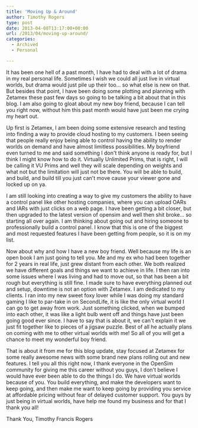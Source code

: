 ```yaml
---
title: 'Moving Up & Around'
author: Timothy Rogers
type: post
date: 2013-04-08T13:17:00+00:00
url: /2013/04/moving-up-around/
categories:
  - Archived
  - Personal

---
```

It has been one hell of a past month, I have had to deal with a lot of drama in my real personal life. Sometimes I wish we could all just live in virtual worlds, but drama would just pile up their too... so what else is new on that. But besides that point, I have been doing some plotting and planning with Zetamex these past few days so going to be talking a bit about that in this blog. I am also going to gloat about my new boy friend, because I can tell you right now, without him this past month would have just been me crying my heart out.

Up first is Zetamex, I am been doing some extensive research and testing into finding a way to provide cloud hosting to my customers. I been seeing that people really enjoy being able to control having the ability to render worlds on demand and have almost limitless possibilities. My boyfriend even turned to me and said something I don't think anyone is ready for, but I think I might know how to do it. Virtually Unlimited Prims, that is right, I will be calling it VU Prims and well they will scale depending on weights and what not but the limitation will just not be there. You will be able to build, and build, and build till you just can't move cause your viewer gone and locked up on ya.

I am still looking into creating a way to give my customers the ability to have a control panel like other hosting companies, where you can upload OARs and IARs with just clicks on a web page. I have been getting a bit closer, but then upgraded to the latest version of opensim and well then shit broke... so starting all over again. I am thinking about going out and hiring someone to professionally build a control panel. I know that this is one of the biggest and most requested features I have been getting from people, so it is on my list.

Now about why and how I have a new boy friend. Well because my life is an open book I am just going to tell you. Me and my ex who had been together for 2 years in real life, just grew distant from each other. We both realized we have different goals and things we want to achieve in life. I then ran into some issues where I was living and had to move out, so that has been a bit rough but everything is still fine. I made sure to have everything planned out and setup, downtime is not an option with Zetamex. I am dedicated to my clients. I ran into my new sweet foxy lover while I was doing my standard gaming I like to par-take in on SecondLife, it is like the only virtual world I can go to get away from work. Just something clicked, when we bumped into each other, it was like a light bulb went off and things have just been going good ever since. I have to say that is about it, we can't explain it we just fit together like to pieces of a jigsaw puzzle. Best of all he actually plans on coming with me to other virtual worlds with me! So all of you will get a chance to meet my wonderful boy friend.

That is about it from me for this blog update, stay focused at Zetamex for some really awesome news with some brand new plans rolling out and new features. I tell you all this right now, I thank everyone in the OpenSim community for giving me this career without you guys, I don't believe I would have ever been able to do the things I do. We have virtual worlds because of you. You build everything, and make the developers want to keep going, and then make me want to keep going by providing you service at affordable pricing without fear of delayed customer support. You guys by just being in virtual worlds, have help me found my business and for that I thank you all!

Thank You,
Timothy Francis Rogers